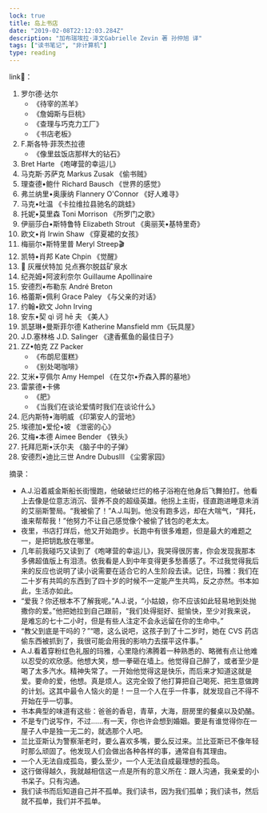 ```yaml
---
lock: true
title: 岛上书店
date: "2019-02-08T22:12:03.284Z"
description: "加布瑞埃拉·泽文Gabrielle Zevin 著 孙仲旭 译"
tags: ["读书笔记", "非计算机"]
type: reading
---
```


link🔗：

1. 罗尔德·达尔
   - 《待宰的羔羊》
   - 《詹姆斯与巨桃》
   - 《查理与巧克力工厂》
   - 《书店老板》
2. F.斯各特·菲茨杰拉德
   - 《像里兹饭店那样大的钻石》
3. Bret Harte 《咆哮营的幸运儿》
4. 马克斯·苏萨克 Markus Zusak 《偷书贼》
5. 理查德•鲍什 Richard Bausch 《世界的感觉》
6. 弗兰纳里•奥康纳 Flannery O'Connor 《好人难寻》
7. 马克•吐温 《卡拉维拉县驰名的跳蛙》
8. 托妮•莫里森 Toni Morrison 《所罗门之歌》
9. 伊丽莎白•斯特鲁特 Elizabeth Strout 《奥丽芙•基特里奇》
10. 欧文•肖 Irwin Shaw 《穿夏裙的女孩》
11. 梅丽尔•斯特里普 Meryl Streep🎬
12. 凯特•肖邦 Kate Chpin 《觉醒》
13. 🍷 灰雁伏特加 兑点赛尔脱兹矿泉水
14. 纪尧姆•阿波利奈尔 Guillaume Apollinaire
15. 安德烈•布勒东 André Breton
16. 格蕾斯•佩利 Grace Paley 《与父亲的对话》
17. 约翰•欧文 John Irving
18. 安东•契 qì 诃 hē 夫 《美人》
19. 凯瑟琳•曼斯菲尔德 Katherine Mansfield mm《玩具屋》
20. J.D.塞林格 J.D. Salinger 《逮香蕉鱼的最佳日子》
21. ZZ•帕克 ZZ Packer
    - 《布朗尼蛋糕》
    - 《别处喝咖啡》
22. 艾米•亨佩尔 Amy Hempel 《在艾尔•乔森入葬的墓地》
23. 雷蒙德•卡佛
    - 《肥》
    - 《当我们在谈论爱情时我们在谈论什么》
24. 厄内斯特•海明威 《印第安人的营地》
25. 埃德加•爱伦•坡 《泄密的心》
26. 艾梅•本德 Aimee Bender 《铁头》
27. 托拜厄斯•沃尔夫 《脑子中的子弹》
28. 安德烈•迪比三世 Andre DubusIII 《尘雾家园》

摘录：

- A.J.沿着威金斯船长街慢跑，他破破烂烂的格子浴袍在他身后飞舞拍打。他看上去像是位意志消沉、营养不良的超级英雄。他拐上主街，径直跑进睡意未消的艾丽斯警局。“我被偷了！”A.J.叫到。他没有跑多远，却在大喘气，“拜托，谁来帮帮我！”他努力不让自己感觉像个被偷了钱包的老太太。
- 夜里，书店打烊后，他又开始跑步。长跑中有很多难题，但是最大的难题之一，是把钥匙放在哪里。
- 几年前我碰巧又读到了《咆哮营的幸运儿》，我哭得很厉害，你会发现我那本多佛超值版上有泪渍。依我看是人到中年变得更多愁善感了。不过我觉得我后来的反应也说明了读小说需要在适合它的人生阶段去读。记住，玛雅：我们在二十岁有共鸣的东西到了四十岁的时候不一定能产生共鸣，反之亦然。书本如此，生活亦如此。
- “爱我？你还根本不了解我呢。”A.J.说，“小姑娘，你不应该如此轻易地到处抛撒你的爱。”他把她拉到自己跟前，“我们处得挺好、挺愉快，至少对我来说，是难忘的七十二小时，但是有些人注定不会永远留在你的生命中。”
- “教父到底是干吗的？”“嗯，这么说吧，这孩子到了十二岁时，她在 CVS 药店偷东西被抓到了，我很可能会用我的影响力去摆平这件事。”
- A.J.看着穿粉红色礼服的玛雅，心里隐约沸腾着一种熟悉的、略微有点让他难以忍受的欢欣感。他想大笑，想一拳砸在墙上。他觉得自己醉了，或者至少是喝了太多汽水。精神失常了。一开始他觉得这是快乐，而后来才知道这就是爱。要命的爱，他想。真是烦人。这完全毁了他打算把自己喝死、把生意做跨的计划。这其中最令人恼火的是！一旦一个人在乎一件事，就发现自己不得不开始在乎一切事。
- 书本典型的味道有这些：爸爸的香皂，青草，大海，厨房里的餐桌以及奶酪。
- 不是专门说写作，不过……有一天，你也许会想到婚姻。要是有谁觉得你在一屋子人中是独一无二的，就选那个人吧。
- 兰比亚斯认为警察渐老时，要么喜欢多嘴，要么反过来。兰比亚斯已不像年轻时那么顽固了。他发现人们会做出各种各样的事，通常自有其理由。
- 一个人无法自成孤岛，要么至少，一个人无法自成最理想的孤岛。
- 这行做得越久，我就越相信这一点是所有的意义所在：跟人沟通，我亲爱的小书呆子。只有沟通。
- 我们读书而后知道自己并不孤单。我们读书，因为我们孤单；我们读书，然后就不孤单，我们并不孤单。
